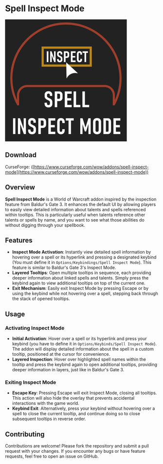 # Spell Inspect Mode

![logo](https://github.com/Loadren/spell-inspect-mode/blob/main/logo.jpg?raw=true)

## Download

CurseForge: ([https://www.curseforge.com/wow/addons/spell-inspect-mode](https://www.curseforge.com/wow/addons/spell-inspect-mode))

## Overview

**Spell Inspect Mode** is a World of Warcraft addon inspired by the inspection feature from Baldur's Gate 3. It enhances the default UI by allowing players to easily view detailed information about talents and spells referenced within tooltips. This is particularly useful when talents reference other talents or spells by name, and you want to see what those abilities do without digging through your spellbook.

## Features

- **Inspect Mode Activation**: Instantly view detailed spell information by hovering over a spell or its hyperlink and pressing a designated keybind (You must define it in `Options/Keybindings/Spell Inspect Mode`). This feature is similar to Baldur's Gate 3's Inspect Mode.
- **Layered Tooltips**: Open multiple tooltips in sequence, each providing deeper information about linked spells and talents. Simply press the keybind again to view additional tooltips on top of the current one.
- **Exit Mechanism**: Easily exit Inspect Mode by pressing Escape or by using the keybind while not hovering over a spell, stepping back through the stack of opened tooltips.

## Usage

### Activating Inspect Mode
- **Initial Activation**: Hover over a spell or its hyperlink and press your keybind (you have to define it in `Options/Keybinds/Spell Inspect Mode`). The addon will display detailed information about the spell in a custom tooltip, positioned at the cursor for convenience.
- **Layered Inspection**: Hover over highlighted spell names within the tooltip and press the keybind again to open additional tooltips, providing deeper information in layers, just like in Baldur's Gate 3.

### Exiting Inspect Mode
- **Escape Key**: Pressing Escape will exit Inspect Mode, closing all tooltips. This action will also hide the overlay that prevents accidental interactions with the game world.
- **Keybind Exit**: Alternatively, press your keybind without hovering over a spell to close the current tooltip, and continue doing so to close subsequent tooltips in reverse order.

## Contributing

Contributions are welcome! Please fork the repository and submit a pull request with your changes. If you encounter any bugs or have feature requests, feel free to open an issue on GitHub.
